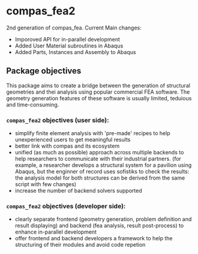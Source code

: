 # compas_fea2

2nd generation of compas_fea. Current Main changes:
- Imporoved API for in-parallel development
- Added User Material subroutines in Abaqus
- Added Parts, Instances and Assembly to Abaqus

## Package objectives
This package aims to create a bridge between the generation of structural geometries and thei analysis
using popular commercial FEA software. The geometry generation features of these software is usually 
limited, teduious and time-consuming. 

### `compas_fea2` objectives (user side):
- simplify finite element analysis with 'pre-made' recipes to help unexperienced users to get meaningful results
- better link with compas and its ecosystem
- unified (as much as possible) approach across multiple backends to help researchers to communicate with their industrial partners. (for example, a researcher develops a structural system for a pavilion using Abaqus, but the enginner of record uses sofistiks to check the results: the analysis model for both structures can be derived from the same script with few changes)
- increase the number of backend solvers supported

### `compas_fea2` objectives (developer side):
- clearly separate frontend (geometry generation, problem definition and result displaying) and backend (fea analysis, result post-process) to enhance in-parallel development
- offer frontend and backend developers a framework to help the structuring of their modules and avoid code repetion
